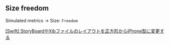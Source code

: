## Size freedom

Simulated metrics -> Size: `Freedom`

[[Swift] StoryBoardやXibファイルのレイアウトを正方形からiPhone型に変更する](https://www.yoheim.net/blog.php?q=20160706)
